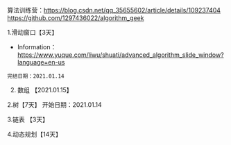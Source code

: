 算法训练营：https://blog.csdn.net/qq_35655602/article/details/109237404
https://github.com/1297436022/algorithm_geek


1.滑动窗口【3天】

   + Information： https://www.yuque.com/liwu/shuati/advanced_algorithm_slide_window?language=en-us
   
    完结日期：2021.01.14

2. 数组  【2021.01.15】


2.树【7天】  开始日期：2021.01.14



3.链表 【3天】

    






4.动态规划【14天】

